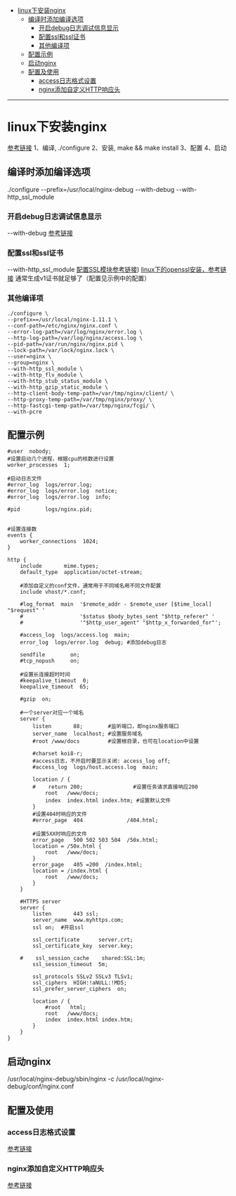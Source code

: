 <!-- TOC -->

- [linux下安装nginx](#linux下安装nginx)
    - [编译时添加编译选项](#编译时添加编译选项)
        - [开启debug日志调试信息显示](#开启debug日志调试信息显示)
        - [配置ssl和ssl证书](#配置ssl和ssl证书)
        - [其他编译项](#其他编译项)
    - [配置示例](#配置示例)
    - [启动nginx](#启动nginx)
    - [配置及使用](#配置及使用)
        - [access日志格式设置](#access日志格式设置)
        - [nginx添加自定义HTTP响应头](#nginx添加自定义http响应头)

<!-- /TOC -->

**********************************************************

# linux下安装nginx
[参考链接](http://blog.csdn.net/chris_111x/article/details/52486670)
1、编译, ./configure
2、安装, make && make install
3、配置
4、启动

## 编译时添加编译选项
./configure --prefix=/usr/local/nginx-debug --with-debug --with-http_ssl_module

### 开启debug日志调试信息显示
--with-debug
[参考链接](http://blog.csdn.net/defonds/article/details/11612247)

### 配置ssl和ssl证书
--with-http_ssl_module
[配置SSL模块参考链接](https://www.cnblogs.com/saneri/p/5391821.html))
[linux下的openssl安装，参考链接](https://www.jianshu.com/p/907314d42b95)
通常生成v1证书就足够了（配置见示例中的配置）

### 其他编译项
```
./configure \
--prefix==/usr/local/nginx-1.11.1 \
--conf-path=/etc/nginx/nginx.conf \
--error-log-path=/var/log/nginx/error.log \
--http-log-path=/var/log/nginx/access.log \
--pid-path=/var/run/nginx/nginx.pid \
--lock-path=/var/lock/nginx.lock \
--user=nginx \
--group=nginx \
--with-http_ssl_module \
--with-http_flv_module \
--with-http_stub_status_module \
--with-http_gzip_static_module \
--http-client-body-temp-path=/var/tmp/nginx/client/ \
--http-proxy-temp-path=/var/tmp/nginx/proxy/ \
--http-fastcgi-temp-path=/var/tmp/nginx/fcgi/ \
--with-pcre
```

## 配置示例
```
#user  nobody;
#设置启动几个进程，根据cpu的核数进行设置
worker_processes  1;

#启动日志文件
#error_log  logs/error.log;
#error_log  logs/error.log  notice;
#error_log  logs/error.log  info;

#pid        logs/nginx.pid;


#设置连接数
events {
    worker_connections  1024;
}

http {
    include       mime.types;
    default_type  application/octet-stream;

    #添加自定义的conf文件，通常用于不同域名用不同文件配置
    include vhost/*.conf;

    #log_format  main  '$remote_addr - $remote_user [$time_local] "$request" '
    #                  '$status $body_bytes_sent "$http_referer" '
    #                  '"$http_user_agent" "$http_x_forwarded_for"';

    #access_log  logs/access.log  main;
    error_log  logs/error.log  debug; #添加debug日志

    sendfile        on;
    #tcp_nopush     on;

    #设置长连接超时时间
    #keepalive_timeout  0;
    keepalive_timeout  65;

    #gzip  on;

    #一个server对应一个域名
    server {
        listen       88;        #监听端口，即nginx服务端口
        server_name  localhost; #设置服务域名
        #root /www/docs         #设置根目录，也可在location中设置

        #charset koi8-r;
        #access日志，不开启时要显示关闭: access_log off;
        #access_log  logs/host.access.log  main;

        location / {
        #    return 200;                #设置任务请求直接响应200
            root   /www/docs;
            index  index.html index.htm; #设置默认文件
        }
        #设置404时响应的文件
        #error_page  404              /404.html;

        #设置5XX时响应的文件
        error_page   500 502 503 504  /50x.html;
        location = /50x.html {
            root   /www/docs;
        }
        error_page   405 =200  /index.html;
        location = /index.html {
            root   /www/docs;
        }
    }

    #HTTPS server
    server {
        listen       443 ssl;
        server_name  www.myhttps.com;
        ssl on;  #开启ssl

        ssl_certificate      server.crt;
        ssl_certificate_key  server.key;

    #    ssl_session_cache    shared:SSL:1m;
        ssl_session_timeout  5m;

        ssl_protocols SSLv2 SSLv3 TLSv1;
        ssl_ciphers  HIGH:!aNULL:!MD5;
        ssl_prefer_server_ciphers  on;

        location / {
            #root   html;
            root   /www/docs;
            index  index.html index.htm;
        }
    }
}

```
## 启动nginx
/usr/local/nginx-debug/sbin/nginx -c /usr/local/nginx-debug/conf/nginx.conf

## 配置及使用
### access日志格式设置
[参考链接](http://blog.csdn.net/czlun/article/details/73251723)
### nginx添加自定义HTTP响应头
[参考链接](http://www.6san.com/767/)
